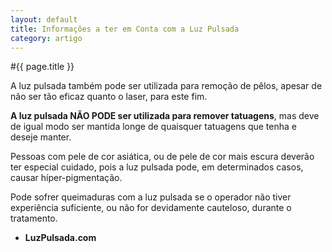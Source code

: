 ```yaml
---
layout: default
title: Informações a ter em Conta com a Luz Pulsada
category: artigo
---
```


#{{ page.title }}

A luz pulsada também pode ser utilizada para remoção de pêlos, apesar de não ser tão eficaz quanto o laser, para este fim.

<strong>A luz pulsada NÃO PODE ser utilizada para remover tatuagens</strong>, mas deve de igual modo ser mantida longe de quaisquer tatuagens que tenha e deseje manter.

Pessoas com pele de cor asiática, ou de pele de cor mais escura deverão ter especial cuidado, pois a luz pulsada pode, em determinados casos, causar híper-pigmentação.

Pode sofrer queimaduras com a luz pulsada se o operador não tiver experiência suficiente, ou não for devidamente cauteloso, durante o tratamento.

- <strong>LuzPulsada.com</strong>